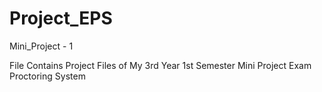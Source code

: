 # Project_EPS
Mini_Project - 1

File Contains Project Files of My 3rd Year 1st Semester Mini Project
Exam Proctoring System

